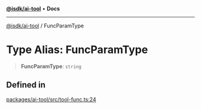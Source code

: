 [**@isdk/ai-tool**](../README.md) • **Docs**

***

[@isdk/ai-tool](../globals.md) / FuncParamType

# Type Alias: FuncParamType

> **FuncParamType**: `string`

## Defined in

[packages/ai-tool/src/tool-func.ts:24](https://github.com/isdk/ai-tool.js/blob/b0813174e9b350ae47231f8e5f885150313123b0/src/tool-func.ts#L24)
